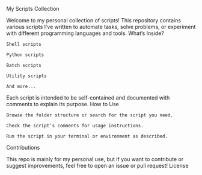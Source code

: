 My Scripts Collection

Welcome to my personal collection of scripts!
This repository contains various scripts I’ve written to automate tasks, solve problems, or experiment with different programming languages and tools.
What’s Inside?

    Shell scripts

    Python scripts

    Batch scripts

    Utility scripts

    And more...

Each script is intended to be self-contained and documented with comments to explain its purpose.
How to Use

    Browse the folder structure or search for the script you need.

    Check the script’s comments for usage instructions.

    Run the script in your terminal or environment as described.

Contributions

This repo is mainly for my personal use, but if you want to contribute or suggest improvements, feel free to open an issue or pull request!
License

